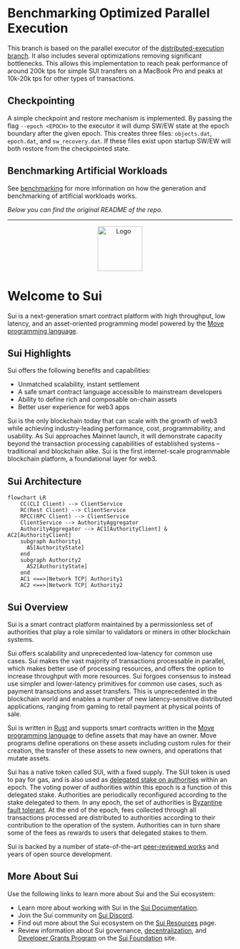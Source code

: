 # Benchmarking Optimized Parallel Execution

This branch is based on the parallel executor of the
[distributed-execution branch](https://github.com/TonyZhangND/sui/commit/68d056f3403062da2c24eb2e3144dbc12cf0cc05).
It also includes several optimizations removing significant bottlenecks. This
allows this implementation to reach peak performance of around 200k tps for
simple SUI transfers on a MacBook Pro and peaks at 10k-20k tps for other types
of transactions.

## Checkpointing

A simple checkpoint and restore mechanism is implemented. By passing the flag
`--epoch <EPOCH>` to the executor it will dump SW/EW state at the epoch boundary
after the given epoch. This creates three files: `objects.dat`, `epoch.dat`, and
`sw_recovery.dat`. If these files exist upon startup SW/EW will both restore
from the checkpointed state.

## Benchmarking Artificial Workloads

See [benchmarking](./benchmarking/README.md) for more information on how the
generation and benchmarking of artificial workloads works.

_Below you can find the original README of the repo._

---

<p align="center">
<img src="https://github.com/MystenLabs/sui/blob/main/doc/static/Sui_Icon_Brand.png" alt="Logo" width="100" height="100">
</p>

# Welcome to Sui

Sui is a next-generation smart contract platform with high throughput, low
latency, and an asset-oriented programming model powered by the
[Move programming language](https://github.com/MystenLabs/awesome-move).

## Sui Highlights

Sui offers the following benefits and capabilities:

- Unmatched scalability, instant settlement
- A safe smart contract language accessible to mainstream developers
- Ability to define rich and composable on-chain assets
- Better user experience for web3 apps

Sui is the only blockchain today that can scale with the growth of web3 while
achieving industry-leading performance, cost, programmability, and usability. As
Sui approaches Mainnet launch, it will demonstrate capacity beyond the
transaction processing capabilities of established systems – traditional and
blockchain alike. Sui is the first internet-scale programmable blockchain
platform, a foundational layer for web3.

## Sui Architecture

```mermaid
flowchart LR
    CC(CLI Client) --> ClientService
    RC(Rest Client) --> ClientService
    RPCC(RPC Client) --> ClientService
    ClientService --> AuthorityAggregator
    AuthorityAggregator --> AC1[AuthorityClient] & AC2[AuthorityClient]
    subgraph Authority1
      AS[AuthorityState]
    end
    subgraph Authority2
      AS2[AuthorityState]
    end
    AC1 <==>|Network TCP| Authority1
    AC2 <==>|Network TCP| Authority2
```

## Sui Overview

Sui is a smart contract platform maintained by a permissionless set of
authorities that play a role similar to validators or miners in other blockchain
systems.

Sui offers scalability and unprecedented low-latency for common use cases. Sui
makes the vast majority of transactions processable in parallel, which makes
better use of processing resources, and offers the option to increase throughput
with more resources. Sui forgoes consensus to instead use simpler and
lower-latency primitives for common use cases, such as payment transactions and
asset transfers. This is unprecedented in the blockchain world and enables a
number of new latency-sensitive distributed applications, ranging from gaming to
retail payment at physical points of sale.

Sui is written in [Rust](https://www.rust-lang.org) and supports smart contracts
written in the
[Move programming language](https://github.com/move-language/move) to define
assets that may have an owner. Move programs define operations on these assets
including custom rules for their creation, the transfer of these assets to new
owners, and operations that mutate assets.

Sui has a native token called SUI, with a fixed supply. The SUI token is used to
pay for gas, and is also used as
[delegated stake on authorities](https://learn.bybit.com/blockchain/delegated-proof-of-stake-dpos/)
within an epoch. The voting power of authorities within this epoch is a function
of this delegated stake. Authorities are periodically reconfigured according to
the stake delegated to them. In any epoch, the set of authorities is
[Byzantine fault tolerant](https://pmg.csail.mit.edu/papers/osdi99.pdf). At the
end of the epoch, fees collected through all transactions processed are
distributed to authorities according to their contribution to the operation of
the system. Authorities can in turn share some of the fees as rewards to users
that delegated stakes to them.

Sui is backed by a number of state-of-the-art
[peer-reviewed works](https://github.com/MystenLabs/sui/blob/main/doc/src/contribute/research-papers.md)
and years of open source development.

## More About Sui

Use the following links to learn more about Sui and the Sui ecosystem:

- Learn more about working with Sui in the
  [Sui Documentation](doc/src/learn/index.md).
- Join the Sui community on [Sui Discord](https://discord.gg/sui).
- Find out more about the Sui ecosystem on the
  [Sui Resources](https://sui.io/resources/) page.
- Review information about Sui governance,
  [decentralization](https://suifoundation.org/decentralization), and
  [Developer Grants Program](https://suifoundation.org/#grants) on the
  [Sui Foundation](https://suifoundation.org/) site.
